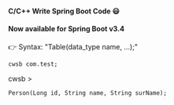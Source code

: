 #### C/C++ Write Spring Boot Code 😃
#### Now available for Spring Boot v3.4

👉 Syntax: "Table(data_type name, ...);"
```
cwsb com.test;
```
cwsb > 
```
Person(Long id, String name, String surName);
```
